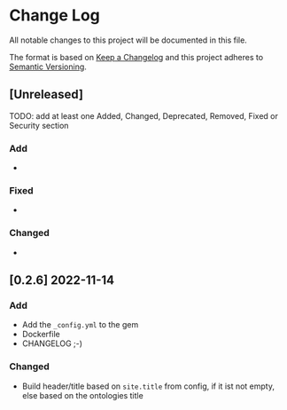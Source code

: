 # Change Log

All notable changes to this project will be documented in this file.

The format is based on [Keep a Changelog](http://keepachangelog.com/) and this project adheres to [Semantic Versioning](http://semver.org/).

## [Unreleased]

TODO: add at least one Added, Changed, Deprecated, Removed, Fixed or Security section

### Add

-

### Fixed

-

### Changed

-

## [0.2.6] 2022-11-14

### Add

- Add the `_config.yml` to the gem
- Dockerfile
- CHANGELOG ;-)

### Changed
- Build header/title based on `site.title` from config, if it ist not empty, else based on the ontologies title
